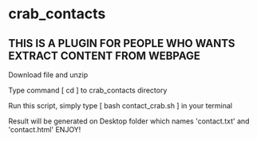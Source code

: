 # crab_contacts
## THIS IS A PLUGIN FOR PEOPLE WHO WANTS EXTRACT CONTENT FROM WEBPAGE

Download file and unzip

Type command [ cd ] to crab_contacts directory

Run this script, simply type [ bash contact_crab.sh ] in your terminal

Result will be generated on Desktop folder which names 'contact.txt' and 'contact.html'
ENJOY!
